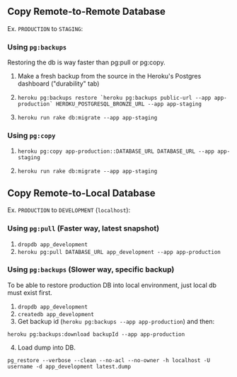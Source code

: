 ## Copy Remote-to-Remote Database

Ex. `PRODUCTION` to `STAGING`:

### Using `pg:backups`

Restoring the db is way faster than pg:pull or pg:copy.

1. Make a fresh backup from the source in the Heroku's Postgres dashboard ("durability" tab)

2. ```heroku pg:backups restore `heroku pg:backups public-url --app app-production` HEROKU_POSTGRESQL_BRONZE_URL --app app-staging```

3. `heroku run rake db:migrate --app app-staging`

### Using `pg:copy`

1. `heroku pg:copy app-production::DATABASE_URL DATABASE_URL --app app-staging`

2. `heroku run rake db:migrate --app app-staging`

## Copy Remote-to-Local Database

Ex. `PRODUCTION` to `DEVELOPMENT` (`localhost`):

### Using `pg:pull` (Faster way, latest snapshot)

1. `dropdb app_development`
2. `heroku pg:pull DATABASE_URL app_development --app app-production`

### Using `pg:backups` (Slower way, specific backup)

To be able to restore production DB into local environment, just local db must exist first.

1. `dropdb app_development`
2. `createdb app_development`
3. Get backup id (`heroku pg:backups --app app-production`) and then:
```
heroku pg:backups:download backupId --app app-production
```
4. Load dump into DB.
```
pg_restore --verbose --clean --no-acl --no-owner -h localhost -U username -d app_development latest.dump
```
